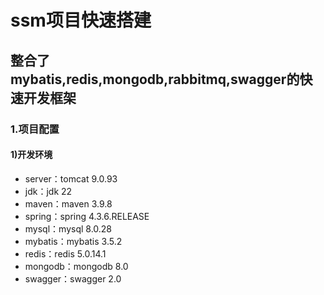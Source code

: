 # ssm项目快速搭建 #
## 整合了mybatis,redis,mongodb,rabbitmq,swagger的快速开发框架 ##
### 1.项目配置 ###
#### 1)开发环境 ####
* server：tomcat 9.0.93
* jdk：jdk 22
* maven：maven 3.9.8
* spring：spring 4.3.6.RELEASE
* mysql：mysql 8.0.28
* mybatis：mybatis 3.5.2
* redis：redis 5.0.14.1
* mongodb：mongodb 8.0
* swagger：swagger 2.0


